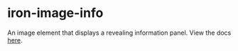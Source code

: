 # iron-image-info
An image element that displays a revealing information panel.
View the docs [here](http://wincinderith.github.io/iron-image-info/).
